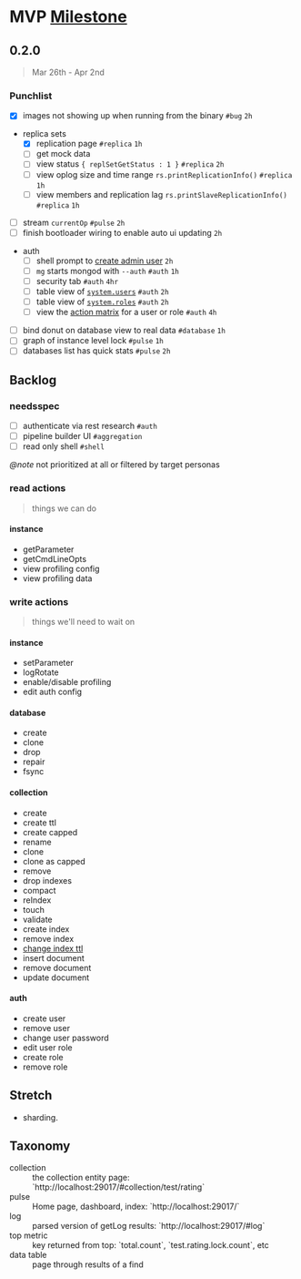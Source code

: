 # MVP [Milestone](../milestones.md)

## 0.2.0

> Mar 26th - Apr 2nd

### Punchlist

- [x] images not showing up when running from the binary `#bug` `2h`
- replica sets
  - [x] replication page `#replica` `1h`
  - [ ] get mock data
  - [ ] view status `{ replSetGetStatus : 1 }` `#replica`  `2h`
  - [ ] view oplog size and time range `rs.printReplicationInfo()` `#replica`  `1h`
  - [ ] view members and replication lag `rs.printSlaveReplicationInfo()` `#replica`  `1h`
- [ ] stream `currentOp` `#pulse` `2h`
- [ ] finish bootloader wiring to enable auto ui updating `2h`
- auth
  - [ ] shell prompt to [create admin user][create-admin] `2h`
  - [ ] `mg` starts mongod with `--auth` `#auth` `1h`
  - [ ] security tab `#auth` `4hr`
  - [ ] table view of [`system.users`][system.users]  `#auth` `2h`
  - [ ] table view of [`system.roles`][system.roles] `#auth` `2h`
  - [ ] view the [action matrix][user-actions] for a user or role `#auth` `4h`
- [ ] bind donut on database view to real data `#database` `1h`
- [ ] graph of instance level lock `#pulse` `1h`
- [ ] databases list has quick stats `#pulse` `2h`

[create-admin]: http://docs.mongodb.org/manual/tutorial/add-user-administrator/
[user-actions]: http://docs.mongodb.org/master/reference/privilege-actions/#security-user-actions
[system.roles]: http://docs.mongodb.org/master/reference/system-roles-collection/
[system.users]: http://docs.mongodb.org/master/reference/system-users-collection/

## Backlog


### needsspec
  - [ ] authenticate via rest research `#auth`
  - [ ] pipeline builder UI `#aggregation`
  - [ ] read only shell `#shell`

_@note_ not prioritized at all or filtered by target personas

### read actions

> things we can do

#### instance

- getParameter
- getCmdLineOpts
- view profiling config
- view profiling data

### write actions

> things we'll need to wait on

#### instance

- setParameter
- logRotate
- enable/disable profiling
- edit auth config

#### database

- create
- clone
- drop
- repair
- fsync

#### collection

- create
- create ttl
- create capped
- rename
- clone
- clone as capped
- remove
- drop indexes
- compact
- reIndex
- touch
- validate
- create index
- remove index
- [change index ttl](http://docs.mongodb.org/manual/reference/command/collMod/#index)
- insert document
- remove document
- update document

#### auth

- create user
- remove user
- change user password
- edit user role
- create role
- remove role

## Stretch

- sharding.


## Taxonomy

<dl>
  <dt>collection</dt>
  <dd>the collection entity page: `http://localhost:29017/#collection/test/rating`</dd>

  <dt>pulse</dt>
  <dd>Home page, dashboard, index: `http://localhost:29017/`</dd>

  <dt>log</dt>
  <dd>parsed version of getLog results: `http://localhost:29017/#log`</dd>

  <dt>top metric</dt>
  <dd>key returned from top: `total.count`, `test.rating.lock.count`, etc</dd>

  <dt>data table</dt>
  <dd>page through results of a find</dd>

  <dt></dt>
  <dd></dd>

</dl>

